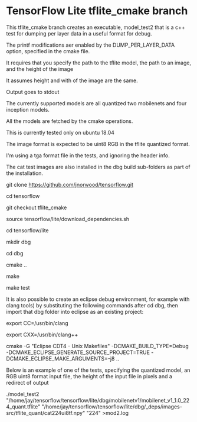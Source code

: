 # TensorFlow Lite tflite_cmake branch
This tflite_cmake branch creates an executable, model_test2 that is a c++ test for dumping per layer data in a useful format for debug.

The printf modifications aer enabled by the DUMP_PER_LAYER_DATA option, specified in the cmake file.

It requires that you specify the path to the tflite model, the path to an image, and the height of the image

It assumes height and with of the image are the same.

Output goes to stdout

The currently supported models are all quantized two mobilenets and four inception models.

All the models are fetched by the cmake operations.

This is currently tested only on ubuntu 18.04

The image format is expected to be uint8 RGB in the tflite quantized format.  

I'm using a tga format file in the tests, and ignoring the header info.

The cat test images are also installed in the dbg build sub-folders as part of the installation.

git clone https://github.com/jnorwood/tensorflow.git 

cd tensorflow

git checkout tflite_cmake

source tensorflow/lite/download_dependencies.sh

cd tensorflow/lite

mkdir dbg

cd dbg

cmake ..

make

make test

It is also possible to create an eclipse debug environment, for example with clang tools) by substituting the following commands after cd dbg, then import that dbg folder into eclipse as an existing project:

export CC=/usr/bin/clang

export CXX=/usr/bin/clang++

cmake -G "Eclipse CDT4 - Unix Makefiles" -DCMAKE_BUILD_TYPE=Debug -DCMAKE_ECLIPSE_GENERATE_SOURCE_PROJECT=TRUE -DCMAKE_ECLIPSE_MAKE_ARGUMENTS=-j8 ..

Below is an example of one of the tests, specifying the quantized model, an RGB uint8 format input file, the height of the input file in pixels and a redirect of output

./model_test2 "/home/jay/tensorflow/tensorflow/lite/dbg/mobilenetv1/mobilenet_v1_1.0_224_quant.tflite" "/home/jay/tensorflow/tensorflow/lite/dbg/_deps/images-src/tflite_quant/cat224ui8tf.npy" "224" >mod2.log




 



